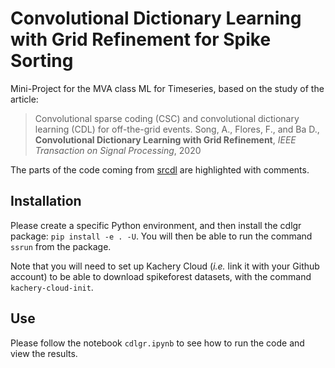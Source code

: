 # Convolutional Dictionary Learning with Grid Refinement for Spike Sorting

Mini-Project for the MVA class ML for Timeseries, based on the study of the article:

> Convolutional sparse coding (CSC) and convolutional dictionary learning (CDL) for off-the-grid events.
> Song, A., Flores, F., and Ba D., **Convolutional Dictionary Learning with Grid Refinement**, *IEEE Transaction on Signal Processing*, 2020

The parts of the code coming from [srcdl](https://github.com/ds2p/srcdl) are highlighted with comments.

## Installation

Please create a specific Python environment, and then install the cdlgr package: `pip install -e . -U`. 
You will then be able to run the command `ssrun` from the package.

Note that you will need to set up Kachery Cloud (*i.e.* link it with your Github account) to be able to download spikeforest datasets, with the command `kachery-cloud-init`.

## Use

Please follow the notebook `cdlgr.ipynb` to see how to run the code and view the results.
